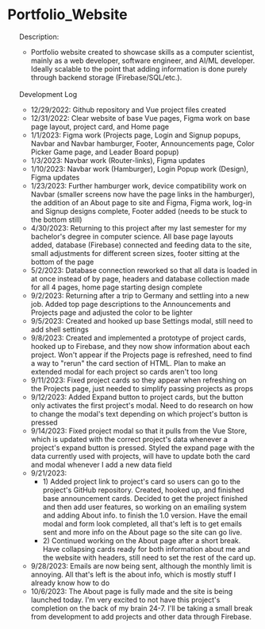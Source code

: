 # Portfolio_Website

<ul>
Description:
<ul>
  <li>Portfolio website created to showcase skills as a computer scientist, mainly as a web developer, software engineer, and AI/ML developer. Ideally scalable to the point that adding information is done purely through backend storage (Firebase/SQL/etc.).</li>
</ul>
<br>
Development Log
<ul>
  <li>12/29/2022: Github repository and Vue project files created</li>
  <li>12/31/2022: Clear website of base Vue pages, Figma work on base page layout, project card, and Home page</li>
  <li>1/1/2023: Figma work (Projects page, Login and Signup popups, Navbar and Navbar hamburger, Footer, Announcements page, Color Picker Game page, and Leader Board popup)</li>
  <li>1/3/2023: Navbar work (Router-links), Figma updates</li>
  <li>1/10/2023: Navbar work (Hamburger), Login Popup work (Design), Figma updates</li>
  <li>1/23/2023: Further hamburger work, device compatibility work on Navbar (smaller screens now have the page links in the hamburger), the addition of an About page to site and Figma, Figma work, log-in and Signup designs complete, Footer added (needs to be stuck to the bottom still)</li>
  <li>4/30/2023: Returning to this project after my last semester for my bachelor's degree in computer science. All base page layouts added, database (Firebase) connected and feeding data to the site, small adjustments for different screen sizes, footer sitting at the bottom of the page</li>
  <li>5/2/2023: Database connection reworked so that all data is loaded in at once instead of by page, headers and database collection made for all 4 pages, home page starting design complete</li>
  <li>9/2/2023: Returning after a trip to Germany and settling into a new job. Added top page descriptions to the Announcements and Projects page and adjusted the color to be lighter</li>
  <li>9/5/2023: Created and hooked up base Settings modal, still need to add shell settings</li>
  <li>9/8/2023: Created and implemented a prototype of project cards, hooked up to Firebase, and they now show information about each project. Won't appear if the Projects page is refreshed, need to find a way to "rerun" the card section of HTML. Plan to make an extended modal for each project so cards aren't too long</li>
  <li>9/11/2023: Fixed project cards so they appear when refreshing on the Projects page, just needed to simplify passing projects as props</li>
  <li>9/12/2023: Added Expand button to project cards, but the button only activates the first project's modal. Need to do research on how to change the modal's text depending on which project's button is pressed</li>
  <li>9/14/2023: Fixed project modal so that it pulls from the Vue Store, which is updated with the correct project's data whenever a project's expand button is pressed. Styled the expand page with the data currently used with projects, will have to update both the card and modal whenever I add a new data field</li>
  <li>9/21/2023:
    <ul>
      <li>1) Added project link to project's card so users can go to the project's GitHub repository. Created, hooked up, and finished base announcement cards. Decided to get the project finished and then add user features, so working on an emailing system and adding About info. to finish the 1.0 version. Have the email modal and form look completed, all that's left is to get emails sent and more info on the About page so the site can go live.</li>
      <li>2) Continued working on the About page after a short break. Have collapsing cards ready for both information about me and the website with headers, still need to set the rest of the card up.</li>
    </ul>
  </li>
  <li>9/28/2023: Emails are now being sent, although the monthly limit is annoying. All that's left is the about info, which is mostly stuff I already know how to do</li>
  <li>10/6/2023: The About page is fully made and the site is being launched today. I'm very excited to not have this project's completion on the back of my brain 24-7. I'll be taking a small break from development to add projects and other data through Firebase.</li>
</ul>
</ul>
